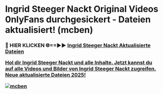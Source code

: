 # Ingrid Steeger Nackt Original Videos 0nlyFans durchgesickert - Dateien aktualisiert! (mcben)

<h3>🔴 HIER KLICKEN 🌐==►► <a href="https://tinyurl.com/h6vf6nb8" rel="nofollow">Ingrid Steeger Nackt Aktualisierte Dateien

Hol dir Ingrid Steeger Nackt und alle Inhalte. Jetzt kannst du auf alle Videos und Bilder von Ingrid Steeger Nackt zugreifen. Neue aktualisierte Dateien 2025!

[![mcben](https://i.imgur.com/sD4kR3V.gif)](https://tinyurl.com/h6vf6nb8)
